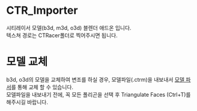 # CTR_Importer
시티레이서 모델(b3d, m3d, o3d) 블렌더 애드온 입니다.\
텍스쳐 경로는 CTRacer폴더로 찍어주시면 됩니다.
# 모델 교체
b3d, o3d의 모델을 교체하여 변조를 하실 경우, 모델파일(.ctrm)을 내보내서 [모델 파서](https://github.com/Adobe12327/CTR_ModelPhaser)를 통해 교체 할 수 있습니다.\
모델파일을 내보내기 전에, 꼭 모든 폴리곤을 선택 후 Triangulate Faces (Ctrl+T)를 해주시길 바랍니다.
